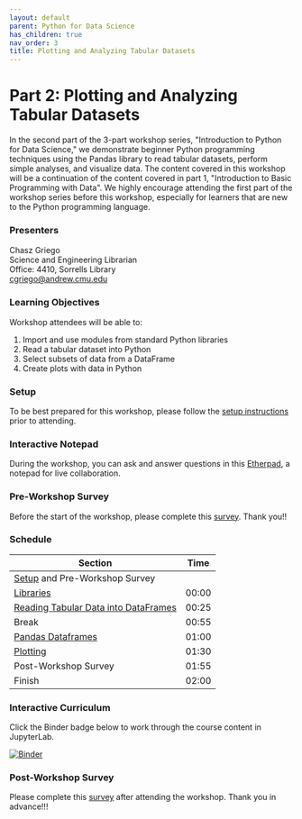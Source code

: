 ```yaml
---
layout: default
parent: Python for Data Science
has_children: true
nav_order: 3
title: Plotting and Analyzing Tabular Datasets
---
```


# Part 2: Plotting and Analyzing Tabular Datasets

In the second part of the 3-part workshop series, "Introduction to Python for Data Science," we demonstrate beginner Python programming techniques using the Pandas library to read tabular datasets, perform simple analyses, and visualize data. The content covered in this workshop will be a continuation of the content covered in part 1, "Introduction to Basic Programming with Data". We highly encourage attending the first part of the workshop series before this workshop, especially for learners that are new to the Python programming language.   

### Presenters
Chasz Griego <a href='https://github.com/chaszg' target='_blank'><img src='../../content/img/GitHub-Mark-custom.svg' style='width:15px; padding:0; border:none !important;'></a>  
Science and Engineering Librarian  
Office: 4410, Sorrells Library  
[cgriego@andrew.cmu.edu](mailto:cgriego@andrew.cmu.edu)  

### Learning Objectives

Workshop attendees will be able to:

1. Import and use modules from standard Python libraries   
2. Read a tabular dataset into Python   
3. Select subsets of data from a DataFrame   
4. Create plots with data in Python

### Setup

To be best prepared for this workshop, please follow the [setup instructions](../setup)
prior to attending.

### Interactive Notepad

During the workshop, you can ask and answer questions in this
[Etherpad](https://etherpad.wikimedia.org/p/python2), a notepad
for live collaboration.

### Pre-Workshop Survey

Before the start of the workshop, please complete this
[survey](https://forms.gle/2nmxtUF9xKHRtBow6). Thank you!!

### Schedule

| Section  | Time |
| ------------- | ------------- |
| [Setup](../setup) and Pre-Workshop Survey |   |
| [Libraries](05-libraries.md) | 00:00 |
| [Reading Tabular Data into DataFrames](06-reading-tabular.md) | 00:25 |
| Break | 00:55 |
| [Pandas Dataframes](07_Pandas_DataFrames.md)  | 01:00 |
| [Plotting](08_plotting.md)  | 01:30 |
| Post-Workshop Survey | 01:55 |
| Finish  | 02:00 |

### Interactive Curriculum

Click the Binder badge below to work through the course content in JupyterLab.

[![Binder](https://mybinder.org/badge_logo.svg)](https://mybinder.org/v2/gh/cmu-lib/portfolio_workshop/HEAD?labpath=Python_Series_Materials%2F__jupyter-notebooks%2F)

### Post-Workshop Survey

Please complete this [survey](https://forms.gle/5WtYGWhMtZmfRZdCA)
after attending the workshop. Thank you in advance!!!

